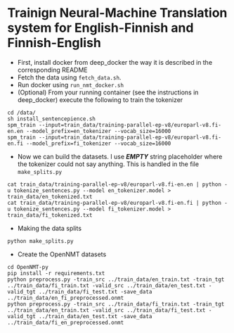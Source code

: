# Trainign Neural-Machine Translation system for English-Finnish and Finnish-English
* First, install docker from deep_docker the way it is described in the corresponding README
* Fetch the data using `fetch_data.sh`.
* Run docker using `run_nmt_docker.sh`
* (Optional) From your running container (see the instructions in deep_docker) execute the following to train the tokenizer
```
cd /data/
sh install_sentencepience.sh
spm_train --input=train_data/training-parallel-ep-v8/europarl-v8.fi-en.en --model_prefix=en_tokenizer --vocab_size=16000
spm_train --input=train_data/training-parallel-ep-v8/europarl-v8.fi-en.fi --model_prefix=fi_tokenizer --vocab_size=16000

```
* Now we can build the datasets. I use ___EMPTY___ string placeholder where the tokenizer could not say anything. This is handled in the file `make_splits.py`
```
cat train_data/training-parallel-ep-v8/europarl-v8.fi-en.en | python -u tokenize_sentences.py --model en_tokenizer.model > train_data/en_tokenized.txt
cat train_data/training-parallel-ep-v8/europarl-v8.fi-en.fi | python -u tokenize_sentences.py --model fi_tokenizer.model > train_data/fi_tokenized.txt
```
* Making the data splits

```
python make_splits.py
```

* Create the OpenNMT datasets

```
cd OpenNMT-py
pip install -r requirements.txt
python preprocess.py -train_src ../train_data/en_train.txt -train_tgt ../train_data/fi_train.txt -valid_src ../train_data/en_test.txt -valid_tgt ../train_data/fi_test.txt -save_data ../train_data/en_fi_preprocessed.onmt
python preprocess.py -train_src ../train_data/fi_train.txt -train_tgt ../train_data/en_train.txt -valid_src ../train_data/fi_test.txt -valid_tgt ../train_data/en_test.txt -save_data ../train_data/fi_en_preprocessed.onmt
```
